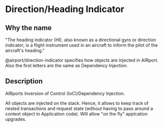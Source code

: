 # Direction/Heading Indicator

## Why the name 

"The heading indicator (HI), also known as a directional gyro
 or direction indicator, is a flight instrument used in an 
 aircraft to inform the pilot of the aircraft's heading."

@airport/direction-indicator specifies how objects
are injected in AIRport.  Also the first letters are the same
as Dependency Injection.

## Description

AIRports Inversion of Control (IoC)/Dependency Injection. 

All objects are injected on the stack. Hence, it allows to
keep track of nested transactions and request state (without
having to pass around a context object in Application code).
Will allow "on the fly" applcation upgrades.
